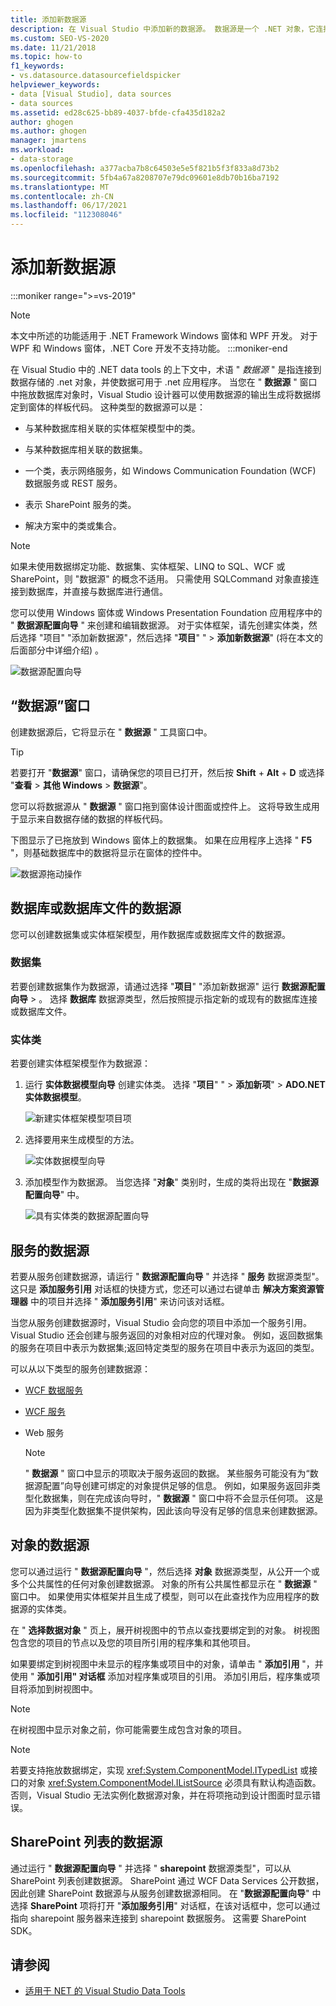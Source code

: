 ```yaml
---
title: 添加新数据源
description: 在 Visual Studio 中添加新的数据源。 数据源是一个 .NET 对象，它连接到数据存储并使数据可用于 .NET 应用程序。
ms.custom: SEO-VS-2020
ms.date: 11/21/2018
ms.topic: how-to
f1_keywords:
- vs.datasource.datasourcefieldspicker
helpviewer_keywords:
- data [Visual Studio], data sources
- data sources
ms.assetid: ed28c625-bb89-4037-bfde-cfa435d182a2
author: ghogen
ms.author: ghogen
manager: jmartens
ms.workload:
- data-storage
ms.openlocfilehash: a377acba7b8c64503e5e5f821b5f3f833a8d73b2
ms.sourcegitcommit: 5fb4a67a8208707e79dc09601e8db70b16ba7192
ms.translationtype: MT
ms.contentlocale: zh-CN
ms.lasthandoff: 06/17/2021
ms.locfileid: "112308046"
---
```

# <a name="add-new-data-sources"></a>添加新数据源

:::moniker range=">=vs-2019"
> [!NOTE]
> 本文中所述的功能适用于 .NET Framework Windows 窗体和 WPF 开发。 对于 WPF 和 Windows 窗体，.NET Core 开发不支持功能。
:::moniker-end

在 Visual Studio 中的 .NET data tools 的上下文中，术语 " *数据源* " 是指连接到数据存储的 .net 对象，并使数据可用于 .net 应用程序。 当您在 " **数据源** " 窗口中拖放数据库对象时，Visual Studio 设计器可以使用数据源的输出生成将数据绑定到窗体的样板代码。 这种类型的数据源可以是：

- 与某种数据库相关联的实体框架模型中的类。

- 与某种数据库相关联的数据集。

- 一个类，表示网络服务，如 Windows Communication Foundation (WCF) 数据服务或 REST 服务。

- 表示 SharePoint 服务的类。

- 解决方案中的类或集合。

> [!NOTE]
> 如果未使用数据绑定功能、数据集、实体框架、LINQ to SQL、WCF 或 SharePoint，则 "数据源" 的概念不适用。 只需使用 SQLCommand 对象直接连接到数据库，并直接与数据库进行通信。

您可以使用 Windows 窗体或 Windows Presentation Foundation 应用程序中的 " **数据源配置向导** " 来创建和编辑数据源。 对于实体框架，请先创建实体类，然后选择 "项目" "添加新数据源"，然后选择 "**项目**" "  >  **添加新数据源**" (将在本文的后面部分中详细介绍) 。

![数据源配置向导](../data-tools/media/data-source-configuration-wizard.png)

## <a name="data-sources-window"></a>“数据源”窗口

创建数据源后，它将显示在 " **数据源** " 工具窗口中。

> [!TIP]
> 若要打开 "**数据源**" 窗口，请确保您的项目已打开，然后按 **Shift** + **Alt** + **D** 或选择 "**查看**  >  **其他 Windows**  >  **数据源**"。

您可以将数据源从 " **数据源** " 窗口拖到窗体设计图面或控件上。 这将导致生成用于显示来自数据存储的数据的样板代码。

下图显示了已拖放到 Windows 窗体上的数据集。 如果在应用程序上选择 " **F5** "，则基础数据库中的数据将显示在窗体的控件中。

![数据源拖动操作](../data-tools/media/raddata-data-source-drag-operation.png)

## <a name="data-source-for-a-database-or-a-database-file"></a>数据库或数据库文件的数据源

您可以创建数据集或实体框架模型，用作数据库或数据库文件的数据源。

### <a name="dataset"></a>数据集

若要创建数据集作为数据源，请通过选择 "**项目**" "添加新数据源" 运行 **数据源配置向导**  >  。 选择 **数据库** 数据源类型，然后按照提示指定新的或现有的数据库连接或数据库文件。

### <a name="entity-classes"></a>实体类

若要创建实体框架模型作为数据源：

1. 运行 **实体数据模型向导** 创建实体类。 选择 "**项目**" "  >  **添加新项**"  >  **ADO.NET 实体数据模型**。

   ![新建实体框架模型项目项](../data-tools/media/raddata-new-entity-framework-model-project-item.png)

1. 选择要用来生成模型的方法。

   ![实体数据模型向导](../data-tools/media/raddata-entity-data-model-wizard.png)

1. 添加模型作为数据源。 当您选择 "**对象**" 类别时，生成的类将出现在 "**数据源配置向导**" 中。

   ![具有实体类的数据源配置向导](../data-tools/media/raddata-data-source-configuration-wizard-with-entity-classes.png)

## <a name="data-source-for-a-service"></a>服务的数据源

若要从服务创建数据源，请运行 " **数据源配置向导** " 并选择 " **服务** 数据源类型"。 这只是 **添加服务引用** 对话框的快捷方式，您还可以通过右键单击 **解决方案资源管理器** 中的项目并选择 " **添加服务引用**" 来访问该对话框。

当您从服务创建数据源时，Visual Studio 会向您的项目中添加一个服务引用。 Visual Studio 还会创建与服务返回的对象相对应的代理对象。 例如，返回数据集的服务在项目中表示为数据集;返回特定类型的服务在项目中表示为返回的类型。

可以从以下类型的服务创建数据源：

- [WCF 数据服务](/dotnet/framework/data/wcf/wcf-data-services-overview)

- [WCF 服务](../data-tools/windows-communication-foundation-services-and-wcf-data-services-in-visual-studio.md)

- Web 服务

    > [!NOTE]
    > " **数据源** " 窗口中显示的项取决于服务返回的数据。 某些服务可能没有为“数据源配置”向导创建可绑定的对象提供足够的信息。 例如，如果服务返回非类型化数据集，则在完成该向导时，" **数据源** " 窗口中将不会显示任何项。 这是因为非类型化数据集不提供架构，因此该向导没有足够的信息来创建数据源。

## <a name="data-source-for-an-object"></a>对象的数据源

您可以通过运行 " **数据源配置向导** "，然后选择 **对象** 数据源类型，从公开一个或多个公共属性的任何对象创建数据源。 对象的所有公共属性都显示在 " **数据源** " 窗口中。 如果使用实体框架并且生成了模型，则可以在此查找作为应用程序的数据源的实体类。

在 " **选择数据对象** " 页上，展开树视图中的节点以查找要绑定到的对象。 树视图包含您的项目的节点以及您的项目所引用的程序集和其他项目。

如果要绑定到树视图中未显示的程序集或项目中的对象，请单击 " **添加引用** "，并使用 " **添加引用" 对话框** 添加对程序集或项目的引用。 添加引用后，程序集或项目将添加到树视图中。

> [!NOTE]
> 在树视图中显示对象之前，你可能需要生成包含对象的项目。

> [!NOTE]
> 若要支持拖放数据绑定，实现 <xref:System.ComponentModel.ITypedList> 或接口的对象 <xref:System.ComponentModel.IListSource> 必须具有默认构造函数。 否则，Visual Studio 无法实例化数据源对象，并在将项拖动到设计图面时显示错误。

## <a name="data-source-for-a-sharepoint-list"></a>SharePoint 列表的数据源

通过运行 " **数据源配置向导** " 并选择 " **sharepoint** 数据源类型"，可以从 SharePoint 列表创建数据源。 SharePoint 通过 WCF Data Services 公开数据，因此创建 SharePoint 数据源与从服务创建数据源相同。 在 "**数据源配置向导**" 中选择 **SharePoint** 项将打开 "**添加服务引用**" 对话框，在该对话框中，您可以通过指向 sharepoint 服务器来连接到 sharepoint 数据服务。 这需要 SharePoint SDK。

## <a name="see-also"></a>请参阅

- [适用于 NET 的 Visual Studio Data Tools](../data-tools/visual-studio-data-tools-for-dotnet.md)
